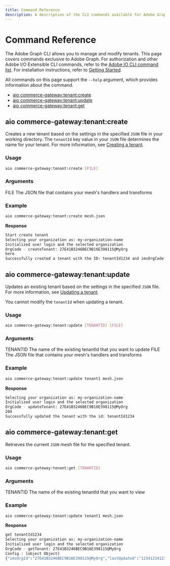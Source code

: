 ```yaml
---
title: Command Reference
description: A description of the CLI commands available for Adobe Graph.
---
```


# Command Reference

The Adobe Graph CLI allows you to manage and modify tenants. This page covers commands exclusive to Adobe Graph. For authorization and other Adobe I/O Extensible CLI commands, refer to the [Adobe IO CLI command list]. For installation instructions, refer to [Getting Started].

All commands on this page support the `--help` argument, which provides information about the command.

-  [aio commerce-gateway:tenant:create](aio_commerce-gateway:tenant:create)
-  [aio commerce-gateway:tenant:update](#aio_commerce-gateway:tenant:update)
-  [aio commerce-gateway:tenant:get](#aio_commerce-gateway:tenant:get)

## aio commerce-gateway:tenant:create

Creates a new tenant based on the settings in the specified `JSON` file in your working directory. The `tenantId` key value in your `JSON` file determines the name for your tenant. For more information, see [Creating a tenant].

### Usage

```bash
aio commerce-gateway:tenant:create [FILE]
```

### Arguments

  FILE    The JSON file that contains your mesh's handlers and transforms

### Example

```bash
aio commerce-gateway:tenant:create mesh.json
```

**Response**

```bash
Start create tenant
Selecting your organization as: my-organization-name
Initialized user login and the selected organization
OrgCode - createTenant: 27E41B3246BEC9B16E398115@MyOrg
here
Successfully created a tenant with the ID: tenantId1234 and imsOrgCode: 27E41B3246BEC9B16E398115@MyOrg
```

## aio commerce-gateway:tenant:update

Updates an existing tenant based on the settings in the specified `JSON` file. For more information, see [Updating a tenant].

<InlineAlert variant="info" slots="text"/>

You cannot modify the `tenantId` when updating a tenant.

### Usage

```bash
aio commerce-gateway:tenant:update [TENANTID] [FILE]
```

### Arguments

  TENANTID  The name of the existing tenantId that you want to update
  FILE      The JSON file that contains your mesh's handlers and transforms

### Example

```bash
aio commerce-gateway:tenant:update tenant1 mesh.json
```

**Response**

```bash
Selecting your organization as: my-organization-name
Initialized user login and the selected organization
OrgCode - updateTenant: 27E41B3246BEC9B16E398115@MyOrg
204
Successfully updated the tenant with the id: tenantId1234
```

## aio commerce-gateway:tenant:get

Retrieves the current `JSON` mesh file for the specified tenant.

### Usage

```bash
aio commerce-gateway:tenant:get [TENANTID]
```

### Arguments

  TENANTID  The name of the existing tenantId that you want to view

### Example

```bash
aio commerce-gateway:tenant:update tenant1 mesh.json
```

**Response**

```bash
get tenantId1234
Selecting your organization as: my-organization-name
Initialized user login and the selected organization
OrgCode - getTenant: 27E41B3246BEC9B16E398115@MyOrg
Config : [object Object]
{"imsOrgId":"27E41B3246BEC9B16E398115@MyOrg","lastUpdated":"1234123412341","meshConfig":{"sources":[{"name":"Commerce","handler":{"graphql":{"endpoint":"https://<your_commerce_site>/graphql/"}}},{"name":"AEM","handler":{"graphql":{"endpoint":"https://<your_AEM_site>/endpoint.json"}}},{"name":"LiveSearch","handler":{"graphql":{"endpoint":"https://<your_commerce_site>/search/graphql","operationHeaders":{"Magento-Store-View-Code":"default","Magento-Website-Code":"base","Magento-Store-Code":"main_website_store","Magento-Environment-Id":"<your_environment_id>","x-api-key":"search_gql","Content-Type":"application/json"},"schemaHeaders":{"Magento-Store-View-Code":"default","Magento-Website-Code":"base","Magento-Store-Code":"main_website_store","Magento-Environment-Id":"<your_environment_id>","x-api-key":"search_gql","Content-Type":"application/json"}}}}]},"tenantId":"tenantId1234","lastUpdatedBy":{"firstName":"User","lastName":"Name","userEmail":"uname@domain.com","userId":"undefined","displayName":"User%20Name"}}
```

<!-- Link Definitions -->
[Getting Started]: getting-started.md
[Adobe IO CLI command list]: https://github.com/adobe/aio-cli#commands
[Creating a tenant]: create-tenant.md
[Updating a tenant]: create-tenant.md#update_an_existing_tenant
